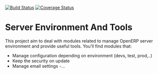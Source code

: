 [![Build Status](https://travis-ci.org/zeroincombenze/server-tools.svg?branch=7.0)](https://travis-ci.org/zeroincombenze/server-tools)
[![Coverage Status](https://coveralls.io/repos/zeroincombenze/server-tools/badge.png?branch=7.0)](https://coveralls.io/r/zeroincombenze/server-tools?branch=7.0)

Server Environment And Tools
============================

This project aim to deal with modules related to manage OpenERP server environment and provide useful tools. You'll find modules that:

 - Manage configuration depending on environment (devs, test, prod,..)
 - Keep the security on update
 - Manage email settings
 -...
